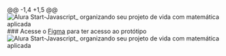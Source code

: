 @@ -1,4 +1,5 @@  ![Alura Start-Javascript_ organizando seu projeto de vida com matemática aplicada](https://github.com/marcelopaludetto/js-projeto/assets/78444171/a87cddcc-074a-4f74-8110-d8c2551a66e9)  ### Acesse o [Figma](https://www.figma.com/community/file/1266748897061926443/Prot%C3%B3tipo---Javascript%3A-organizando-seu-projeto-de-vida-com-matem%C3%A1tica-aplicada) para ter acesso ao protótipo   ![Alura Start-Javascript_ organizando seu projeto de vida com matemática aplicada](https://github.dev/anonimo0406/prjeto-de-vida)